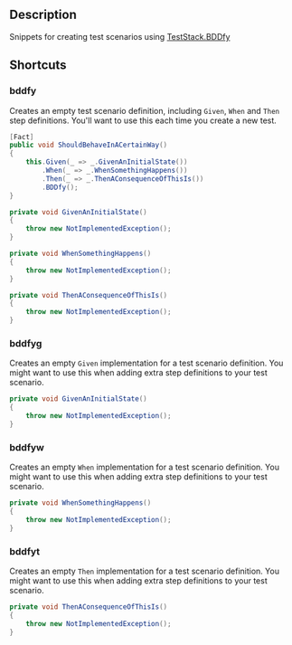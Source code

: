 ## Description

Snippets for creating test scenarios using [TestStack.BDDfy](https://github.com/TestStack/TestStack.BDDfy)

## Shortcuts

### bddfy

Creates an empty test scenario definition, including `Given`, `When` and `Then` step definitions. You'll want to use this each time you create a new test.

```csharp
[Fact]
public void ShouldBehaveInACertainWay()
{
    this.Given(_ => _.GivenAnInitialState())
        .When(_ => _.WhenSomethingHappens())
        .Then(_ => _.ThenAConsequenceOfThisIs())
        .BDDfy();
}

private void GivenAnInitialState()
{
    throw new NotImplementedException();
}

private void WhenSomethingHappens()
{
    throw new NotImplementedException();
}

private void ThenAConsequenceOfThisIs()
{
    throw new NotImplementedException();
}
```

### bddfyg

Creates an empty `Given` implementation for a test scenario definition. You might want to use this when adding extra step definitions to your test scenario.

```csharp
private void GivenAnInitialState()
{
    throw new NotImplementedException();
}
```

### bddfyw

Creates an empty `When` implementation for a test scenario definition. You might want to use this when adding extra step definitions to your test scenario.

```csharp
private void WhenSomethingHappens()
{
    throw new NotImplementedException();
}
```

### bddfyt

Creates an empty `Then` implementation for a test scenario definition. You might want to use this when adding extra step definitions to your test scenario.

```csharp
private void ThenAConsequenceOfThisIs()
{
    throw new NotImplementedException();
}
```